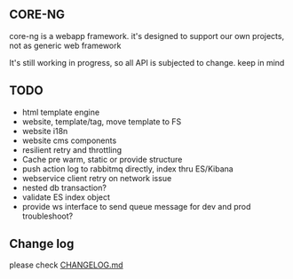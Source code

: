## CORE-NG
core-ng is a webapp framework. it's designed to support our own projects, not as generic web framework

It's still working in progress, so all API is subjected to change. keep in mind

## TODO
* html template engine
* website, template/tag, move template to FS
* website i18n
* website cms components
* resilient retry and throttling
* Cache pre warm, static or provide structure
* push action log to rabbitmq directly, index thru ES/Kibana
* webservice client retry on network issue
* nested db transaction? 
* validate ES index object
* provide ws interface to send queue message for dev and prod troubleshoot?

## Change log
please check [CHANGELOG.md](CHANGELOG.md)

